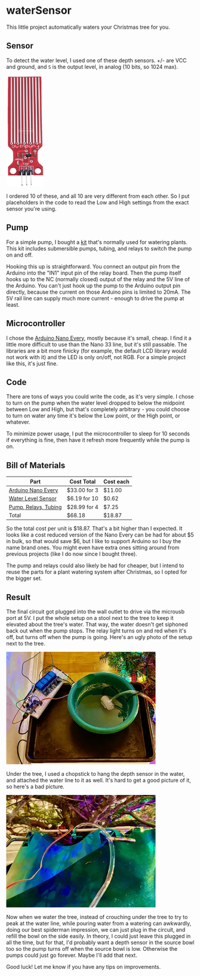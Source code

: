 # waterSensor

This little project automatically waters your Christmas tree for you.

## Sensor

To detect the water level, I used one of these depth sensors.  +/- are VCC and ground, and `S` is the output level, in analog (10 bits, so 1024 max).

<img src="waterLevelSensor.jpg" alt="water level sensor" width="100"/>

I ordered 10 of these, and all 10 are very different from each other.  So I put placeholders in the code to read the Low and High settings from the exact sensor you're using.  

## Pump

For a simple pump, I bought a [kit](https://smile.amazon.com/gp/product/B07TMVNTDK) that's normally used for watering plants.  This kit includes submersible pumps, tubing, and relays to switch the pump on and off.  

Hooking this up is straightforward.  You connect an output pin from the Arduino into the "IN1" input pin of the relay board.  Then the pump itself hooks up to the NC (normally closed) output of the relay and the 5V line of the Arduino.  You can't just hook up the pump to the Arduino output pin directly, because the current on those Arduino pins is limited to 20mA.  The 5V rail line can supply much more current - enough to drive the pump at least.

## Microcontroller

I chose the [Arduino Nano Every](https://store.arduino.cc/usa/nano-every), mostly because it's small, cheap.  I find it a little more difficult to use than the Nano 33 line, but it's still passable.  The libraries are a bit more finicky (for example, the default LCD library would not work with it) and the LED is only on/off, not RGB.  For a simple project like this, it's just fine.

## Code

There are tons of ways you could write the code, as it's very simple.  I chose to turn on the pump when the water level dropped to below the midpoint between Low and High, but that's completely arbitrary - you could choose to turn on water any time it's below the Low point, or the High point, or whatever.

To minimize power usage, I put the microcontroller to sleep for 10 seconds if everything is fine, then have it refresh more frequently while the pump is on.

## Bill of Materials

| Part | Cost Total | Cost each |
| ---- | ---------- | --------- |
| [Arduino Nano Every](https://smile.amazon.com/gp/product/B07YQ56B6Q) | $33.00 for 3 | $11.00 |
| [Water Level Sensor](https://smile.amazon.com/gp/product/B07THDH7Y4) | $6.19 for 10 | $0.62 |
| [Pump, Relays, Tubing](https://smile.amazon.com/gp/product/B07TMVNTDK) | $28.99 for 4 | $7.25 | 
| Total | $68.18 | $18.87 | 

So the total cost per unit is $18.87.  That's a bit higher than I expected.  It looks like a cost reduced version of the Nano Every can be had for about $5 in bulk, so that would save $6, but I like to support Arduino so I buy the name brand ones.  You might even have extra ones sitting around from previous projects (like I do now since I bought three).  

The pump and relays could also likely be had for cheaper, but I intend to reuse the parts for a plant watering system after Christmas, so I opted for the bigger set.

## Result

The final circuit got plugged into the wall outlet to drive via the microusb port at 5V.  I put the whole setup on a stool next to the tree to keep it elevated about the tree's water.  That way, the water doesn't get siphoned back out when the pump stops.  The relay light turns on and red when it's off, but turns off when the pump is going.  Here's an ugly photo of the setup next to the tree.

<img src="circuitAndPump.jpeg" alt="water level sensor" width="400"/>

Under the tree, I used a chopstick to hang the depth sensor in the water, and attached the water line to it as well.  It's hard to get a good picture of it, so here's a bad picture.

<img src="depthSensorAndTree.jpeg" alt="water level sensor" width="400"/>

Now when we water the tree, instead of crouching under the tree to try to peak at the water line, while pouring water from a watering can awkwardly, doing our best spiderman impression, we can just plug in the circuit, and refill the bowl on the side easily.  In theory, I could just leave this plugged in all the time, but for that, I'd probably want a depth sensor in the source bowl too so the pump turns off when the source bowl is low.  Otherwise the pumps could just go forever. Maybe I'll add that next.

Good luck!  Let me know if you have any tips on improvements.
